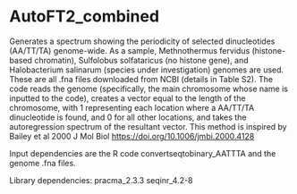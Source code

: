 # AutoFT2_combined 

Generates a spectrum showing the periodicity of selected dinucleotides (AA/TT/TA) genome-wide. As a sample, Methnothermus fervidus (histone-based chromatin), Sulfolobus solfataricus (no histone gene), and Halobacterium salinarum (species under investigation) genomes are used. These are all .fna files downloaded from NCBI (details in Table S2). The code reads the genome (specifically, the main chromosome whose name is inputted to the code), creates a vector equal to the length of the chromosome, with 1 representing each location where a AA/TT/TA dinucleotide is found, and 0 for all other locations, and takes the autoregression spectrum of the resultant vector. This method is inspired by Bailey et al 2000 J Mol Biol https://doi.org/10.1006/jmbi.2000.4128

Input dependencies are the R code convertseqtobinary_AATTTA and the genome .fna files.

Library dependencies: pracma_2.3.3 seqinr_4.2-8
